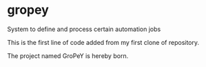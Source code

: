 gropey
======

System to define and process certain automation jobs

This is the first line of code added from my first clone of repository.

The project named GroPeY is hereby born.
